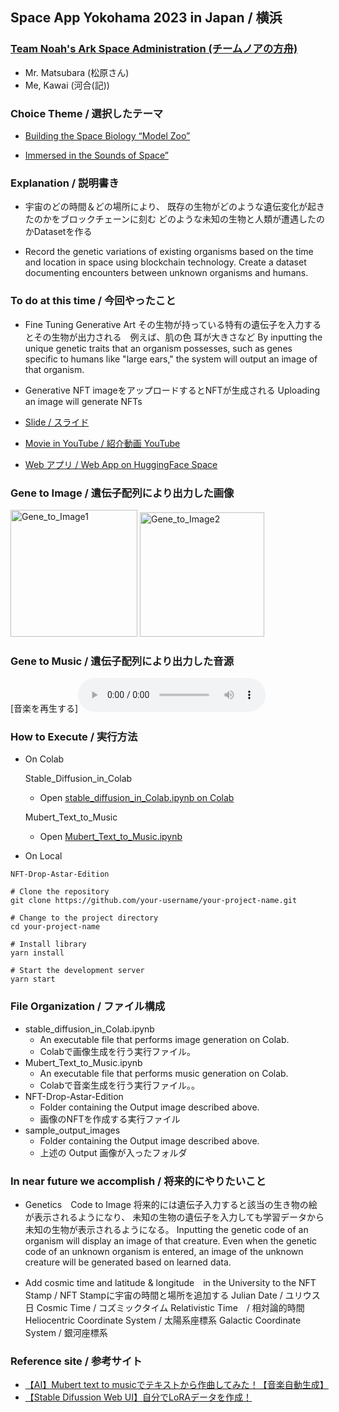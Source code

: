 
## Space App Yokohama 2023 in Japan / 横浜

### [Team Noah's Ark Space Administration (チームノアの方舟)](https://2022.spaceappschallenge.org/challenges/2022-challenges/space-biology-superhero/teams/team-x-alien/project)

- Mr. Matsubara (松原さん)
- Me, Kawai (河合(記))

### Choice Theme / 選択したテーマ

- [Building the Space Biology “Model Zoo”](https://www.spaceappschallenge.org/2023/challenges/building-the-space-biology-model-zoo/?tab=resources)

- [Immersed in the Sounds of Space”](https://www.spaceappschallenge.org/2023/challenges/immersed-in-the-sounds-of-space/)

### Explanation / 説明書き

- 宇宙のどの時間＆どの場所により、
既存の生物がどのような遺伝変化が起きたのかをブロックチェーンに刻む
どのような未知の生物と人類が遭遇したのかDatasetを作る

- Record the genetic variations of existing organisms based on the time and location in space using blockchain technology. Create a dataset documenting encounters between unknown organisms and humans.

### To do at this time / 今回やったこと
- Fine Tuning Generative Art 
その生物が持っている特有の遺伝子を入力するとその生物が出力される　例えば、肌の色 耳が大きさなど
By inputting the unique genetic traits that an organism possesses, such as genes specific to humans like "large ears," the system will output an image of that organism.

- Generative NFT 
imageをアップロードするとNFTが生成される
Uploading an image will generate NFTs


- [Slide / スライド](https://docs.google.com/presentation/d/1Umq53JqME-GUJN6TgCDA7Fu1CcQhMJTG/edit#slide=id.g15d379b926a_3_0)

- [Movie in YouTube / 紹介動画 YouTube](https://www.youtube.com/watch?v=CmSESCkDMz4)

- [Web アプリ / Web App on HuggingFace Space](https://huggingface.co/spaces/KJMAN678/create_alien_on_mars)
  

###  Gene to Image / 遺伝子配列により出力した画像

<div >
<img width="203" alt="Gene_to_Image1" src="https://github.com/Jun0908/space_app/assets/31527310/aee2d3ef-2e15-46ca-aec2-ea49594489a1">
<img width="199" alt="Gene_to_Image2" src="https://github.com/Jun0908/space_app/assets/31527310/9ae3e052-3821-4b19-89e1-23260d4f2b35">
</div>

### Gene to Music / 遺伝子配列により出力した音源
[音楽を再生する]<audio src="/./sample_output_images/Gene_to_Music.mp3" controls></audio>

### How to Execute / 実行方法

- On Colab

  Stable_Diffusion_in_Colab
  - Open [stable_diffusion_in_Colab.ipynb on Colab](https://colab.research.google.com/drive/1Uaqmq3ibMmEwepnn4OWHf2TVboUVa14O?usp=sharing)
  
  Mubert_Text_to_Music
  - Open [Mubert_Text_to_Music.ipynb](https://colab.research.google.com/drive/1Uaqmq3ibMmEwepnn4OWHf2TVboUVa14O?usp=sharing)
 
- On Local 

```
NFT-Drop-Astar-Edition

# Clone the repository
git clone https://github.com/your-username/your-project-name.git

# Change to the project directory
cd your-project-name

# Install library
yarn install 

# Start the development server
yarn start
```

### File Organization / ファイル構成

- stable_diffusion_in_Colab.ipynb
  - An executable file that performs image generation on Colab.
  - Colabで画像生成を行う実行ファイル。
- Mubert_Text_to_Music.ipynb
  - An executable file that performs music generation on Colab.
  - Colabで音楽生成を行う実行ファイル。。
- NFT-Drop-Astar-Edition
  - Folder containing the Output image described above.
  - 画像のNFTを作成する実行ファイル
- sample_output_images
  - Folder containing the Output image described above.
  - 上述の Output 画像が入ったフォルダ

### In near future we accomplish / 将来的にやりたいこと
- Genetics　Code to Image
将来的には遺伝子入力すると該当の生き物の絵が表示されるようになり、
未知の生物の遺伝子を入力しても学習データから未知の生物が表示されるようになる。
Inputting the genetic code of an organism will display an image of that creature. Even when the genetic code of an unknown organism is entered, an image of the unknown creature will be generated based on learned data.

- Add cosmic time and  latitude & longitude　in the University to the NFT Stamp / NFT Stampに宇宙の時間と場所を追加する
Julian Date / ユリウス日 Cosmic Time / コズミックタイム  Relativistic Time　/ 相対論的時間
Heliocentric Coordinate System / 太陽系座標系  Galactic Coordinate System / 銀河座標系

### Reference site / 参考サイト

- [【AI】Mubert text to musicでテキストから作曲してみた！【音楽自動生成】](https://wakabaclass.com/2023/01/17/ai_mubert-text-to-music/)
- [【Stable Difussion Web UI】自分でLoRAデータを作成！](https://zenn.dev/laiso/articles/7af434269ffa1b)
